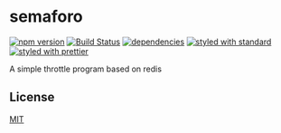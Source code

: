 semaforo
=============

[![npm version](https://img.shields.io/npm/v/semaforo.svg)](https://www.npmjs.com/package/semaforo)
[![Build Status](https://api.travis-ci.org/liuchong/node-semaforo.svg?branch=master)](https://travis-ci.org/liuchong/node-semaforo)
[![dependencies](https://david-dm.org/liuchong/node-semaforo.svg)](https://david-dm.org/liuchong/node-semaforo)
[![styled with standard](https://img.shields.io/badge/code_style-standard-brightgreen.svg)](https://standardjs.com)
[![styled with prettier](https://img.shields.io/badge/styled_with-prettier-ff69b4.svg)](https://github.com/prettier/prettier)

A simple throttle program based on redis

## License

  [MIT](LICENSE)
